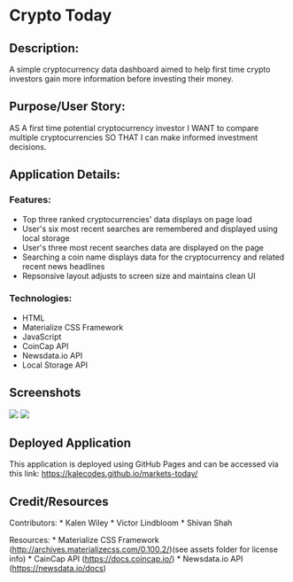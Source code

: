 
# Crypto Today

## Description:

A simple cryptocurrency data dashboard aimed to help first time crypto investors gain more information before investing their money.

## Purpose/User Story:

AS A first time potential cryptocurrency investor
I WANT to compare multiple cryptocurrencies
SO THAT I can make informed investment decisions. 

## Application Details:

### Features:

* Top three ranked cryptocurrencies' data displays on page load
* User's six most recent searches are remembered and displayed using local storage
* User's three most recent searches data are displayed on the page
* Searching a coin name displays data for the cryptocurrency and related recent news headlines
* Repsonsive layout adjusts to screen size and maintains clean UI

### Technologies:

* HTML
* Materialize CSS Framework
* JavaScript
* CoinCap API
* Newsdata.io API
* Local Storage API

## Screenshots

![](./assets/images/ct-ss-1)
![](./assets/images/ct-ss-1)

## Deployed Application

This application is deployed using GitHub Pages and can be accessed via this link: https://kalecodes.github.io/markets-today/ 

## Credit/Resources
Contributors: 
    * Kalen Wiley
    * Victor Lindbloom
    * Shivan Shah

Resources: 
    * Materialize CSS Framework (http://archives.materializecss.com/0.100.2/)(see assets folder for license info)
    * CainCap API (https://docs.coincap.io/)
    * Newsdata.io API  (https://newsdata.io/docs)
